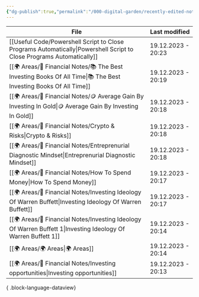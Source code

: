```yaml
---
{"dg-publish":true,"permalink":"/000-digital-garden/recently-edited-notes/","dgPassFrontmatter":true,"noteIcon":"1","created":"2023-12-14T09:05:52.599+05:30","updated":"2023-12-14T09:12:44.868+05:30"}
---
```


| File                                                                                                                    | Last modified      |
| ----------------------------------------------------------------------------------------------------------------------- | ------------------ |
| [[Useful Code/Powershell Script to Close Programs Automatically\|Powershell Script to Close Programs Automatically]] | 19.12.2023 - 20:23 |
| [[🌍 Areas/💸 Financial Notes/📚 The Best Investing Books Of All Time\|📚 The Best Investing Books Of All Time]]     | 19.12.2023 - 20:19 |
| [[🌍 Areas/💸 Financial Notes/🪙 Average Gain By Investing In Gold\|🪙 Average Gain By Investing In Gold]]           | 19.12.2023 - 20:18 |
| [[🌍 Areas/💸 Financial Notes/Crypto & Risks\|Crypto & Risks]]                                                       | 19.12.2023 - 20:18 |
| [[🌍 Areas/💸 Financial Notes/Entreprenurial Diagnostic Mindset\|Entreprenurial Diagnostic Mindset]]                 | 19.12.2023 - 20:18 |
| [[🌍 Areas/💸 Financial Notes/How To Spend Money\|How To Spend Money]]                                               | 19.12.2023 - 20:17 |
| [[🌍 Areas/💸 Financial Notes/Investing Ideology Of Warren Buffett\|Investing Ideology Of Warren Buffett]]           | 19.12.2023 - 20:17 |
| [[🌍 Areas/💸 Financial Notes/Investing Ideology Of Warren Buffett 1\|Investing Ideology Of Warren Buffett 1]]       | 19.12.2023 - 20:14 |
| [[🌍 Areas/🌍 Areas\|🌍 Areas]]                                                                                      | 19.12.2023 - 20:14 |
| [[🌍 Areas/💸 Financial Notes/Investing opportunities\|Investing opportunities]]                                     | 19.12.2023 - 20:13 |

{ .block-language-dataview}